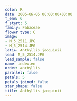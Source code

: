 ```yaml
---
color: R
date: 2005-06-05 00:00:00+00:00
f_end: 6
f_start: 5
family: Fabaceae
flower_type: C
image:
- M_5_2511.JPG
- M_5_2514.JPG
latin: Anthyllis jacquinii
lead: M_5_2514.JPG
lead_sample: false
name: index.en
order: Anthyllis
parallel: false
petals: 5
petals_joined: false
star_shape: false
title: Anthyllis jacquinii
---
```

